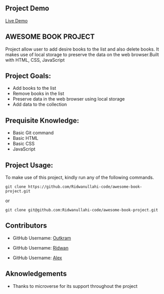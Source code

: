 ## Project Demo
[Live Demo](https://ridwanullahi-code.github.io/awesome-book-project/)

## AWESOME BOOK PROJECT
Project allow user to add desire books to the list and also delete books. It makes use of local storage to preserve the data on the web browser.Built with HTML, CSS, JavaScript

## Project Goals:
- Add books to the list
- Remove books in the list
- Preserve data in the web browser using local storage
- Add data to the collection

## Prequisite Knowledge:
- Basic Git command
- Basic HTML
- Basic CSS
- JavaScript

## Project Usage:
To make use of this project, kindly run any of the following commands.

```
git clone https://github.com/Ridwanullahi-code/awesome-book-project.git
```
or 

```
git clone git@github.com:Ridwanullahi-code/awesome-book-project.git
```
## Contributors
- GitHub Username: [Outkram](https://github.com/Outkarm)
- GitHub Username: [Ridwan](https://github.com/Ridwanullahi-code)

- GitHub Username: [Alex](https://github.com/Osoro254Alex
)

## Aknowledgements
- Thanks to microverse for its support throughout the project

